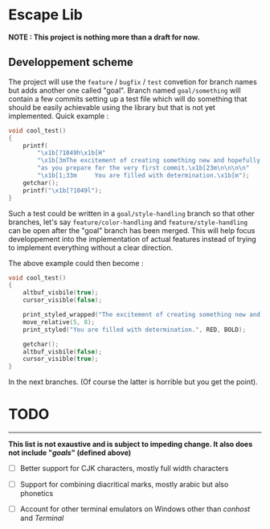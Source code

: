 # Escape Lib

**NOTE : This project is nothing more than a draft for now.**

## Developpement scheme
The project will use the `feature` / `bugfix` / `test` convetion for branch names but adds another one called "goal".
Branch named `goal/something` will contain a few commits setting up a test file which will do something that should be easily achievable using the library but that is not yet implemented. Quick example :
```C
void cool_test()
{
    printf(
        "\x1b[?1049h\x1b[H"
        "\x1b[3mThe excitement of creating something new and hopefully useful flows down your veins\n"
        "as you prepare for the very first commit.\x1b[23m\n\n\n\n"
        "\x1b[1;33m		You are filled with determination.\x1b[m");
    getchar();
    printf("\x1b[?1049l");
}
```
Such a test could be written in a `goal/style-handling` branch so that other branches, let's say `feature/color-handling` and `feature/style-handling` can be open after the "goal" branch has been merged. This will help focus developpement into the implementation of actual features instead of trying to implement everything without a clear direction.

The above example could then become :
```C
void cool_test()
{
    altbuf_visbile(true);
    cursor_visible(false);

    print_styled_wrapped("The excitement of creating something new and hopefully useful flows down your veins as you prepare for the very first commit.", 85, ITALIC);
    move_relative(5, 8);
    print_styled("You are filled with determination.", RED, BOLD);

    getchar();
    altbuf_visbile(false);
    cursor_visible(true);
}
```

In the next branches.
(Of course the latter is horrible but you get the point).

# TODO
---
**This list is not exaustive and is subject to impeding change. It also does not include "*goals*" (defined above)**

- [ ] Better support for CJK characters, mostly full width characters
- [ ] Support for combining diacritical marks, mostly arabic but also phonetics
- [ ] Account for other terminal emulators on Windows other than *conhost* and *Terminal*

